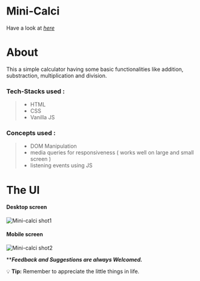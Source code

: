 # Mini-Calci
Have a look at *[here](https://mini-calci.netlify.app/)*


# About
This a simple calculator having some basic functionalities like addition, substraction, multiplication and division.

### Tech-Stacks used :
>
> - HTML
> - CSS
> - Vanilla JS
>

### Concepts used :
>
> - DOM Manipulation
> - media queries for responsiveness ( works well on large and small screen )
> - listening events using JS
> 


# The UI

#### Desktop screen

![Mini-calci shot1](https://user-images.githubusercontent.com/107980619/214764115-0f180c68-c089-49e3-8c7b-6a8d1d0f0293.png)


#### Mobile screen

![Mini-calci shot2](https://user-images.githubusercontent.com/107980619/214764318-58f3bf8e-bccd-4056-b63b-5103f1cd5c9a.png)



*****Feedback and Suggestions are always Welcomed.***


:bulb: **Tip:** Remember to appreciate the little things in life.
